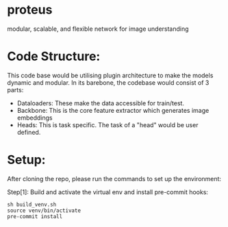 # proteus
modular, scalable, and flexible network for image understanding

# Code Structure:
This code base would be utilising plugin architecture to make the models dynamic and modular. In its barebone, the codebase would consist of 3 parts:
- Dataloaders: These make the data accessible for train/test.
- Backbone: This is the core feature extractor which generates image embeddings
- Heads: This is task specific. The task of a "head" would be user defined.

# Setup:
After cloning the repo, please run the commands to set up the environment:


Step[1]: Build and activate the virtual env and install pre-commit hooks:

```
sh build_venv.sh
source venv/bin/activate
pre-commit install
```
